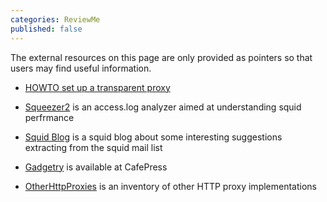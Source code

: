 ```yaml
---
categories: ReviewMe
published: false
---
```

The external resources on this page are only provided as pointers so
that users may find useful information.

  - [HOWTO set up a transparent
    proxy](http://www.cyberciti.biz/tips/linux-setup-transparent-proxy-squid-howto.html)

  - [Squeezer2](http://www.rraz.net/squeezer2/) is an access.log
    analyzer aimed at understanding squid perfrmance

  - [Squid Blog](http://squid-cache.blogspot.com/) is a squid blog about
    some interesting suggestions extracting from the squid mail list

  - [Gadgetry](http://www.cafepress.com/squidproxy) is available at
    CafePress

  - [OtherHttpProxies](/OtherHttpProxies)
    is an inventory of other HTTP proxy implementations
